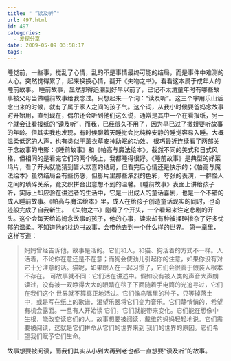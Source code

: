```yaml
---
title: " “读及听”"
url: 497.html
id: 497
categories:
  - 发现分享
date: 2009-05-09 03:58:17
tags:
---
```


睡觉前，一些事，搅乱了心情，乱的不是事情最终可能的结局，而是事件中难测的人心。突然觉得累了，起来换换心情，翻开《失物之书》，看看这本属于成年人的睡前故事。 睡前故事，显然那得追溯到好早以前了，已记不太清童年时有哪些故事被父母当做睡前故事给我念过。只想起来一个词：“读及听”。这三个字用乐山话念出来的时候，就有了属于家人之间的孩子气。这个词，从我小时候要爸妈念故事时开始用，直到现在，偶尔还会听到他们这么说，通常是其中一个在看报纸，另一个就会让看报纸的“读及听”，而我，已经很久不用了，因为早已过了撒娇要听故事的年龄。但其实我也发现，有时候聊着天睡觉会比纯粹安静的睡觉容易入睡。大概温柔低沉的人声，也有类似于薰衣草安神助眠的功效。 很巧最近连续看了两部关于念故事的电影：《睡前故事》和《帕高与魔法绘本》。截然不同的美式和日式风格，但相同的是看完它们的两个晚上，我都睡得很好。《睡前故事》是典型的好莱坞片，看了开头就能猜到皆大欢喜的结局，但看完后心情还是快乐的；《帕高与魔法绘本》虽然结局会有些伤感，但影片里那些浓烈的色彩，夸张的表演，一群怪人之间的琐碎关系，竟交织拼合出意想不到的温馨。《睡前故事》表面上讲给孩子听，实际上却应验在讲述者的生活中，它是一出成人的童话喜剧，也是一个不错的成人睡前故事。《帕高与魔法绘本》里，成人在给孩子创造童话现实的同时，也奇迹般完成了自我新生。 《失物之书》刚看了个开头，一个看起来注定悲剧的开头。这个会每天给妈妈念故事的孩子，他的心事，读来却有种被揉碎掺杂了好多忧郁的温柔。不知道他的枕边书故事，会带他去到一个什么样的世界。 第一章里，这样写道：

> 妈妈曾经告诉他，故事是活的。它们和人，和猫、狗活着的方式不一样。人活着，不论你在意还是不在意；而狗会使劲儿引起你的注意，如果你没有对它十分注意的话。猫呢，如果跟人在一起习惯了，它们会很善于假装人根本不存在。 可故事就不同：它们活在讲述中。假如没有被人类的声音大声朗读过，没有被一双睁得大大的眼睛在毯子下面随着手电筒的光追寻过，它们在我们这个 世界就不算真正地活过。它们像鸟嘴里的种子，只等掉落土中，或是写在纸上的歌谱，渴望乐器将它们变为音乐。它们静悄悄的，希望有机会露面。一旦有人开始读 它们，它们就能带来变化。它们能在想像中生根，能改变读它们的人。故事想要被阅读，戴维的妈妈轻轻地说。它们需要被阅读，这就是它们拼命从它们的世界来到 我们的世界的原因。它们希望我们赋予它们生命。

故事想要被阅读，而我们其实从小到大再到老也都一直想要“读及听”的故事。